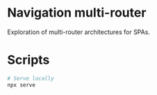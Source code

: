 # Navigation multi-router
Exploration of multi-router architectures for SPAs.

# Scripts

```bash
# Serve locally
npx serve
```
